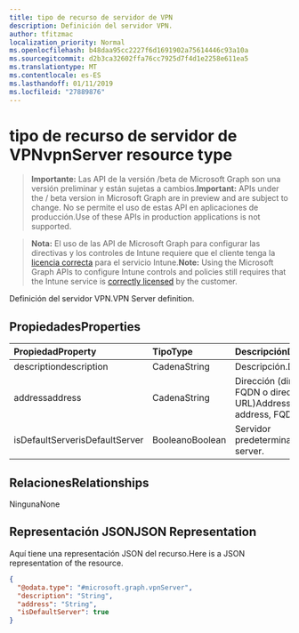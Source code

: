 ```yaml
---
title: tipo de recurso de servidor de VPN
description: Definición del servidor VPN.
author: tfitzmac
localization_priority: Normal
ms.openlocfilehash: b48daa95cc2227f6d1691902a75614446c93a10a
ms.sourcegitcommit: d2b3ca32602ffa76cc7925d7f4d1e2258e611ea5
ms.translationtype: MT
ms.contentlocale: es-ES
ms.lasthandoff: 01/11/2019
ms.locfileid: "27889876"
---
```

# <a name="vpnserver-resource-type"></a><span data-ttu-id="feb19-103">tipo de recurso de servidor de VPN</span><span class="sxs-lookup"><span data-stu-id="feb19-103">vpnServer resource type</span></span>

> <span data-ttu-id="feb19-104">**Importante:** Las API de la versión /beta de Microsoft Graph son una versión preliminar y están sujetas a cambios.</span><span class="sxs-lookup"><span data-stu-id="feb19-104">**Important:** APIs under the / beta version in Microsoft Graph are in preview and are subject to change.</span></span> <span data-ttu-id="feb19-105">No se permite el uso de estas API en aplicaciones de producción.</span><span class="sxs-lookup"><span data-stu-id="feb19-105">Use of these APIs in production applications is not supported.</span></span>

> <span data-ttu-id="feb19-106">**Nota:** El uso de las API de Microsoft Graph para configurar las directivas y los controles de Intune requiere que el cliente tenga la [licencia correcta](https://go.microsoft.com/fwlink/?linkid=839381) para el servicio Intune.</span><span class="sxs-lookup"><span data-stu-id="feb19-106">**Note:** Using the Microsoft Graph APIs to configure Intune controls and policies still requires that the Intune service is [correctly licensed](https://go.microsoft.com/fwlink/?linkid=839381) by the customer.</span></span>

<span data-ttu-id="feb19-107">Definición del servidor VPN.</span><span class="sxs-lookup"><span data-stu-id="feb19-107">VPN Server definition.</span></span>
## <a name="properties"></a><span data-ttu-id="feb19-108">Propiedades</span><span class="sxs-lookup"><span data-stu-id="feb19-108">Properties</span></span>
|<span data-ttu-id="feb19-109">Propiedad</span><span class="sxs-lookup"><span data-stu-id="feb19-109">Property</span></span>|<span data-ttu-id="feb19-110">Tipo</span><span class="sxs-lookup"><span data-stu-id="feb19-110">Type</span></span>|<span data-ttu-id="feb19-111">Descripción</span><span class="sxs-lookup"><span data-stu-id="feb19-111">Description</span></span>|
|:---|:---|:---|
|<span data-ttu-id="feb19-112">description</span><span class="sxs-lookup"><span data-stu-id="feb19-112">description</span></span>|<span data-ttu-id="feb19-113">Cadena</span><span class="sxs-lookup"><span data-stu-id="feb19-113">String</span></span>|<span data-ttu-id="feb19-114">Descripción.</span><span class="sxs-lookup"><span data-stu-id="feb19-114">Description.</span></span>|
|<span data-ttu-id="feb19-115">address</span><span class="sxs-lookup"><span data-stu-id="feb19-115">address</span></span>|<span data-ttu-id="feb19-116">Cadena</span><span class="sxs-lookup"><span data-stu-id="feb19-116">String</span></span>|<span data-ttu-id="feb19-117">Dirección (dirección IP, FQDN o dirección URL)</span><span class="sxs-lookup"><span data-stu-id="feb19-117">Address (IP address, FQDN or URL)</span></span>|
|<span data-ttu-id="feb19-118">isDefaultServer</span><span class="sxs-lookup"><span data-stu-id="feb19-118">isDefaultServer</span></span>|<span data-ttu-id="feb19-119">Booleano</span><span class="sxs-lookup"><span data-stu-id="feb19-119">Boolean</span></span>|<span data-ttu-id="feb19-120">Servidor predeterminado.</span><span class="sxs-lookup"><span data-stu-id="feb19-120">Default server.</span></span>|

## <a name="relationships"></a><span data-ttu-id="feb19-121">Relaciones</span><span class="sxs-lookup"><span data-stu-id="feb19-121">Relationships</span></span>
<span data-ttu-id="feb19-122">Ninguna</span><span class="sxs-lookup"><span data-stu-id="feb19-122">None</span></span>
## <a name="json-representation"></a><span data-ttu-id="feb19-123">Representación JSON</span><span class="sxs-lookup"><span data-stu-id="feb19-123">JSON Representation</span></span>
<span data-ttu-id="feb19-124">Aquí tiene una representación JSON del recurso.</span><span class="sxs-lookup"><span data-stu-id="feb19-124">Here is a JSON representation of the resource.</span></span>
<!-- {
  "blockType": "resource",
  "@odata.type": "microsoft.graph.vpnServer"
}
-->
``` json
{
  "@odata.type": "#microsoft.graph.vpnServer",
  "description": "String",
  "address": "String",
  "isDefaultServer": true
}
```





